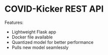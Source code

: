 # COVID-Kicker REST API

Features:

 - Lightweight Flask app
 - Docker file available
 - Quantized model for better performance
 - Pulls new model seamlessly
